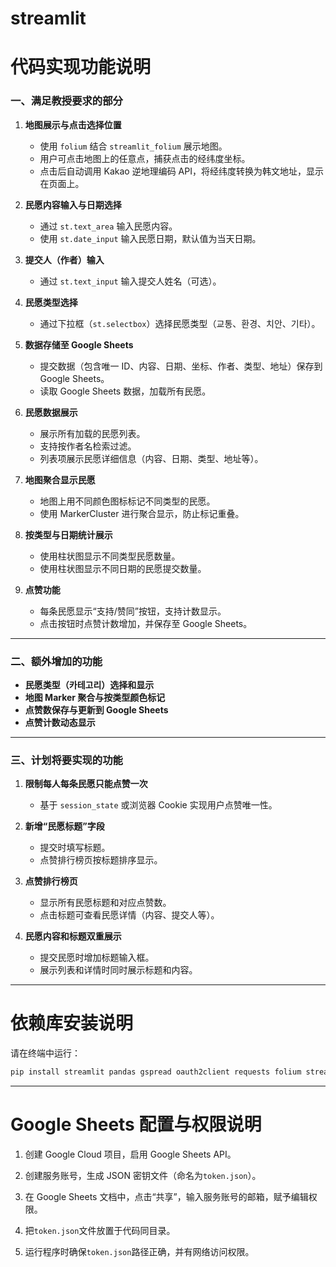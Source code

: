 # streamlit

# 代码实现功能说明

### 一、满足教授要求的部分

1. **地图展示与点击选择位置**

   - 使用 `folium` 结合 `streamlit_folium` 展示地图。
   - 用户可点击地图上的任意点，捕获点击的经纬度坐标。
   - 点击后自动调用 Kakao 逆地理编码 API，将经纬度转换为韩文地址，显示在页面上。

2. **民愿内容输入与日期选择**

   - 通过 `st.text_area` 输入民愿内容。
   - 使用 `st.date_input` 输入民愿日期，默认值为当天日期。

3. **提交人（作者）输入**

   - 通过 `st.text_input` 输入提交人姓名（可选）。

4. **民愿类型选择**

   - 通过下拉框（`st.selectbox`）选择民愿类型（교통、환경、치안、기타）。

5. **数据存储至 Google Sheets**

   - 提交数据（包含唯一 ID、内容、日期、坐标、作者、类型、地址）保存到 Google Sheets。
   - 读取 Google Sheets 数据，加载所有民愿。

6. **民愿数据展示**

   - 展示所有加载的民愿列表。
   - 支持按作者名检索过滤。
   - 列表项展示民愿详细信息（内容、日期、类型、地址等）。

7. **地图聚合显示民愿**

   - 地图上用不同颜色图标标记不同类型的民愿。
   - 使用 MarkerCluster 进行聚合显示，防止标记重叠。

8. **按类型与日期统计展示**

   - 使用柱状图显示不同类型民愿数量。
   - 使用柱状图显示不同日期的民愿提交数量。

9. **点赞功能**

   - 每条民愿显示“支持/赞同”按钮，支持计数显示。
   - 点击按钮时点赞计数增加，并保存至 Google Sheets。

---

### 二、额外增加的功能

- **民愿类型（카테고리）选择和显示**
- **地图 Marker 聚合与按类型颜色标记**
- **点赞数保存与更新到 Google Sheets**
- **点赞计数动态显示**

---

### 三、计划将要实现的功能

1. **限制每人每条民愿只能点赞一次**

   - 基于 `session_state` 或浏览器 Cookie 实现用户点赞唯一性。

2. **新增“民愿标题”字段**

   - 提交时填写标题。
   - 点赞排行榜页按标题排序显示。

3. **点赞排行榜页**

   - 显示所有民愿标题和对应点赞数。
   - 点击标题可查看民愿详情（内容、提交人等）。

4. **民愿内容和标题双重展示**

   - 提交民愿时增加标题输入框。
   - 展示列表和详情时同时展示标题和内容。

---

# 依赖库安装说明

请在终端中运行：

```bash
pip install streamlit pandas gspread oauth2client requests folium streamlit-folium
```

---

# Google Sheets 配置与权限说明

1. 创建 Google Cloud 项目，启用 Google Sheets API。

2. 创建服务账号，生成 JSON 密钥文件（命名为`token.json`）。

3. 在 Google Sheets 文档中，点击“共享”，输入服务账号的邮箱，赋予编辑权限。

4. 把`token.json`文件放置于代码同目录。

5. 运行程序时确保`token.json`路径正确，并有网络访问权限。
